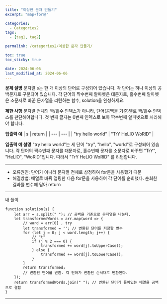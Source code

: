 ```yaml
---
title: "이상한 문자 만들기"
excerpt: "map+for문"

categories:
  - Categories2
tags:
  - [tag1, tag2]

permalink: /categories2/이상한 문자 만들기/

toc: true
toc_sticky: true

date: 2024-06-06
last_modified_at: 2024-06-06
---
```


**문제 설명**
문자열 s는 한 개 이상의 단어로 구성되어 있습니다. 각 단어는 하나 이상의 공백문자로 구분되어 있습니다. 각 단어의 짝수번째 알파벳은 대문자로, 홀수번째 알파벳은 소문자로 바꾼 문자열을 리턴하는 함수, solution을 완성하세요.

**제한 사항**
문자열 전체의 짝/홀수 인덱스가 아니라, 단어(공백을 기준)별로 짝/홀수 인덱스를 판단해야합니다.
첫 번째 글자는 0번째 인덱스로 보아 짝수번째 알파벳으로 처리해야 합니다.

**입출력 예**
| s | return |
| --- | --- |
| "try hello world" | "TrY HeLlO WoRlD" |

**입출력 예 설명**
"try hello world"는 세 단어 "try", "hello", "world"로 구성되어 있습니다. 각 단어의 짝수번째 문자를 대문자로, 홀수번째 문자를 소문자로 바꾸면 "TrY", "HeLlO", "WoRlD"입니다. 따라서 "TrY HeLlO WoRlD" 를 리턴합니다.

---

- 오류원인: 단어가 아니라 문자열 전체로 상정하여 for문을 사용했기 때문
- 해결방법: 배열로 바꿔 맵핑한 다음 for문을 사용하여 각 단어를 순회했다. 순회한 결과를 변수에 담아 return

---

내 풀이
```tsx
function solution(s) {
    let arr = s.split(" "); // 공백을 기준으로 문자열을 나눈다.
    let transformedWords = arr.map(word => {
        // word = arr[0] , try
        let transformed = ''; // 변환된 단어를 저장할 변수
        for (let j = 0; j < word.length; j++) {
            // "t" 
            if (j % 2 === 0) {
                transformed += word[j].toUpperCase();
            } else {
                transformed += word[j].toLowerCase();
            }
        }
        return transformed; 
        // 변환된 단어를 반환. 각 단어가 변환된 순서대로 반환된다.
    });
    return transformedWords.join(" "); // 변환된 단어가 들어있는 배열을 공백으로 결합
}

```
---
